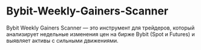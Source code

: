 # Bybit-Weekly-Gainers-Scanner
Bybit Weekly Gainers Scanner — это инструмент для трейдеров, который анализирует недельные изменения цен на бирже Bybit (Spot и Futures) и выявляет активы с сильными движениями.
